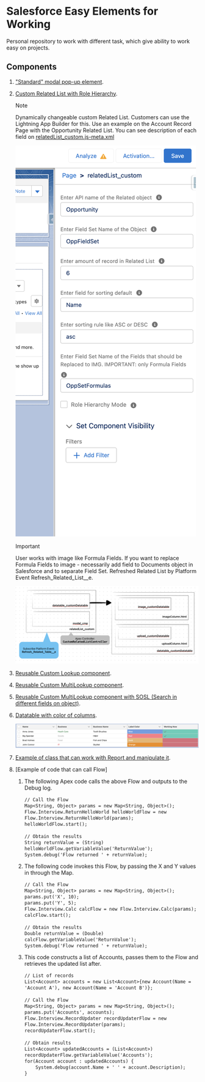 # Salesforce Easy Elements for Working

Personal repository to work with different task, which give ability to work easy on projects.

## Components
1. ["Standard" modal pop-up element](https://github.com/EvgenyVorohobko/Salesforce_Components/tree/main/force-app/main/default/lwc/modal_cmp).
2. [Custom Related List with Role Hierarchy](https://github.com/EvgenyVorohobko/Salesforce_Components/tree/main/force-app/main/default/lwc/relatedList_custom).
    > [!NOTE]
    Dynamically changeable custom Related List. Customers can use the Lightning App Builder for this. Use an example on the Account Record Page with the Opportunity Related List.
    You can see description of each field on [relatedList_custom.js-meta.xml](https://github.com/EvgenyVorohobko/Salesforce_Components/blob/main/force-app/main/default/lwc/relatedList_custom/relatedList_custom.js-meta.xml)

    ![Lightning App Builder Example](image.png)

    > [!IMPORTANT]
    User works with image like Formula Fields. If you want to replace Formula Fields to image - necessarily add field to Documents object in Salesforce and to separate Field Set.
    Refreshed Related List by Platform Event Refresh_Related_List__e.


    ![Schema components](image-1.png)

3. [Reusable Custom Lookup component](https://github.com/EvgenyVorohobko/Salesforce_Components/tree/main/force-app/main/default/lwc/reusableCustomLookup).

4. [Reusable Custom MultiLookup component](https://github.com/EvgenyVorohobko/Salesforce_Components/tree/main/force-app/main/default/lwc/reusableCustomMultyLookup).

5. [Reusable Custom MultiLookup component with SOSL (Search in different fields on object)](https://github.com/EvgenyVorohobko/Salesforce_Components/tree/main/force-app/main/default/lwc/customLookup_multiFields).

6. [Datatable with color of columns](https://github.com/EvgenyVorohobko/Salesforce_Components/tree/main/force-app/main/default/lwc/datatableColor).

    ![Example](image-2.png)

7. [Example of class that can work with Report and manipulate it](https://github.com/EvgenyVorohobko/Salesforce_Components/blob/main/force-app/main/default/classes/ReportClass.cls).

8. [Example of code that can call Flow]
    1. The following Apex code calls the above Flow and outputs to the Debug log.
        ```
        // Call the Flow
        Map<String, Object> params = new Map<String, Object>();
        Flow.Interview.ReturnHelloWorld helloWorldFlow = new Flow.Interview.ReturnHelloWorld(params);
        helloWorldFlow.start();

        // Obtain the results
        String returnValue = (String) helloWorldFlow.getVariableValue('ReturnValue');
        System.debug('Flow returned ' + returnValue);
        ```
    2. The following code invokes this Flow, by passing the X and Y values in through the Map.
        ```
        // Call the Flow
        Map<String, Object> params = new Map<String, Object>();
        params.put('X', 10);
        params.put('Y', 5);
        Flow.Interview.Calc calcFlow = new Flow.Interview.Calc(params);
        calcFlow.start();

        // Obtain the results
        Double returnValue = (Double) calcFlow.getVariableValue('ReturnValue');
        System.debug('Flow returned ' + returnValue);
        ```
    3. This code constructs a list of Accounts, passes them to the Flow and retrieves the updated list after.
        ```
        // List of records
        List<Account> accounts = new List<Account>{new Account(Name = 'Account A'), new Account(Name = 'Account B')};

        // Call the Flow
        Map<String, Object> params = new Map<String, Object>();
        params.put('Accounts', accounts);
        Flow.Interview.RecordUpdater recordUpdaterFlow = new Flow.Interview.RecordUpdater(params);
        recordUpdaterFlow.start();

        // Obtain results
        List<Account> updatedAccounts = (List<Account>) recordUpdaterFlow.getVariableValue('Accounts');
        for(Account account : updatedAccounts) {
            System.debug(account.Name + ' ' + account.Description);
        }
        ```